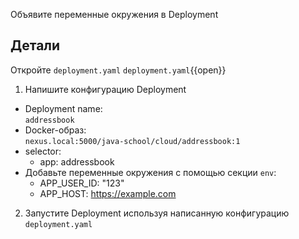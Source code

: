 Объявите переменные окружения в Deployment

## Детали

Откройте `deployment.yaml`
`deployment.yaml`{{open}}

1. Напишите конфигурацию Deployment

- Deployment name: \
  `addressbook`
- Docker-образ: \
  `nexus.local:5000/java-school/cloud/addressbook:1`
- selector:
  - app: addressbook
- Добавьте переменные окружения с помощью секции `env`:
  - APP_USER_ID: "123"
  - APP_HOST: https://example.com

2. Запустите Deployment используя написанную конфигурацию `deployment.yaml`